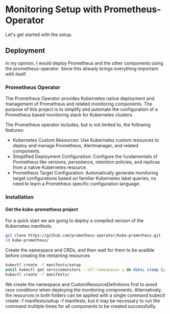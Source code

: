 # Monitoring Setup with Prometheus-Operator
Let's get started with the setup.

## Deployment

In my opinion, I would deploy Prometheus and the other components using the prometheus-operator. 
Since this already brings everything important with itself.

### Prometheus Operator
The Prometheus Operator provides Kubernetes native deployment and management of Prometheus and related monitoring components. The purpose of this project is to simplify and automate the configuration of a Prometheus based monitoring stack for Kubernetes clusters.

The Prometheus operator includes, but is not limited to, the following features:
- Kubernetes Custom Resources: Use Kubernetes custom resources to deploy and manage Prometheus, Alertmanager, and related components.
- Simplified Deployment Configuration: Configure the fundamentals of Prometheus like versions, persistence, retention policies, and replicas from a native Kubernetes resource.
- Prometheus Target Configuration: Automatically generate monitoring target configurations based on familiar Kubernetes label queries; no need to learn a Prometheus specific configuration language.


### Installation
#### Get the kube-prometheus project
For a quick start we are going to deploy a compiled version of the Kubernetes manifests.
```bash
git clone https://github.com/prometheus-operator/kube-prometheus.git
cd kube-prometheus/
```

Create the namespace and CRDs, and then wait for them to be availble before creating the remaining resources
```bash
kubectl create -f manifests/setup
until kubectl get servicemonitors --all-namespaces ; do date; sleep 1; echo ""; done
kubectl create -f manifests/
```

We create the namespace and CustomResourceDefinitions first to avoid race conditions when deploying the monitoring components. Alternatively, the resources in both folders can be applied with a single command kubectl create -f manifests/setup -f manifests, but it may be necessary to run the command multiple times for all components to be created successfullly.

